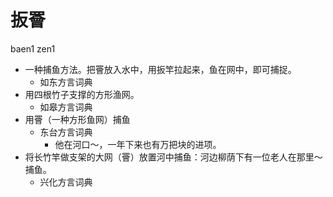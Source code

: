 







# 扳罾
baen1 zen1
+ 一种捕鱼方法。把罾放入水中，用扳竿拉起来，鱼在网中，即可捕捉。
  * 如东方言词典
+ 用四根竹子支撑的方形渔网。
  * 如皋方言词典
+ 用罾（一种方形鱼网）捕鱼
  * 东台方言词典
    - 他在河口～，一年下来也有万把块的进项。
+ 将长竹竿做支架的大网（罾）放置河中捕鱼：河边柳荫下有一位老人在那里～捕鱼。
  * 兴化方言词典
